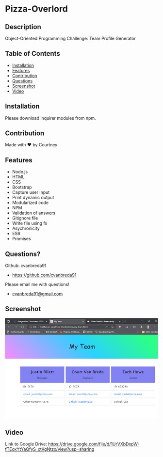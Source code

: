 # Pizza-Overlord

## Description
Object-Oriented Programming Challenge: Team Profile Generator

## Table of Contents
* [Installation](#installation)
* [Features](#features)
* [Contribution](#contribution)
* [Questions](#questions)
* [Screenshot](#screenshot)
* [Video](#video)

## Installation
Please download inquirer modules from npm.

## Contribution
Made with ❤️ by Courtney

## Features
* Node.js
* HTML
* CSS
* Bootstrap
* Capture user input
* Print dynamic output
* Modularized code
* NPM
* Validation of answers
* Gitignore file
* Write file using fs
* Asychronicity
* ES6
* Promises

## Questions?
Github: cvanbreda91
* https://github.com/cvanbreda91

Please email me with questions!
* cvanbreda91@gmail.com

## Screenshot
![website-image](https://github.com/cvanbreda91/Pizza-Overlord/blob/main/dist/assets/images/website.png?raw=true)

## Video
Link to Google Drive: https://drive.google.com/file/d/1UrVXbDxpW-fTEoxYtYaQfyS_xtKgNtzx/view?usp=sharing
